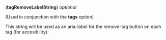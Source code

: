 <!-- ajaxErrorString -->
(**tagRemoveLabelString**) *optional*

(Used in conjunction with the **tags** option)

This string will be used as an aria-label for the remove-tag button on each tag (for accesibility).

